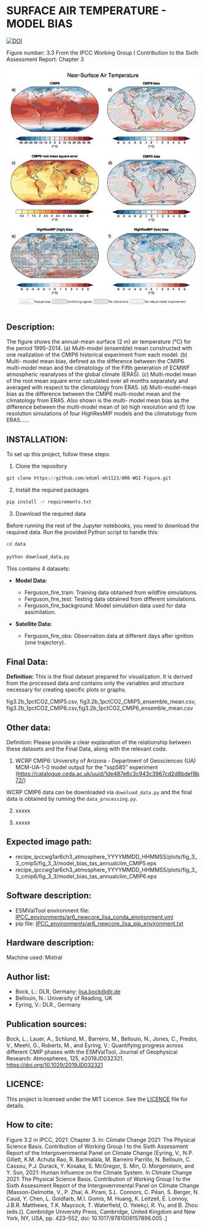 SURFACE AIR TEMPERATURE - MODEL BIAS
====================================
[![DOI](https://zenodo.org/badge/DOI/10.5281/zenodo.6656093.svg)](https://doi.org/10.5281/zenodo.6656093)

Figure number: 3.3
From the IPCC Working Group I Contribution to the Sixth Assessment Report: Chapter 3

![Figure 3.3](/ar6_wg1_chap3_figure3_3_surface_temp_model_bias.png?raw=true)


Description:
------------
The figure shows the annual-mean surface (2 m) air temperature (°C) for the 
period 1995–2014. (a) Multi-model (ensemble) mean constructed with one 
realization of the CMIP6 historical experiment from each model. (b) Multi-
model mean bias, defined as the difference between the CMIP6 multi-model mean
and the climatology of the Fifth generation of ECMWF atmospheric reanalyses 
of the global climate (ERA5). (c) Multi-model mean of the root mean square error
calculated over all months separately and averaged with respect to the 
climatology from ERA5. (d) Multi-model-mean bias as the difference between the 
CMIP6 multi-model mean and the climatology from ERA5. Also shown is the multi-
model mean bias as the difference between the multi-model mean of (e) high
resolution and (f) low resolution simulations of four HighResMIP models and the 
climatology from ERA5......


INSTALLATION:
------------
To set up this project, follow these steps:

1. Clone the repository

```python
git clone https://github.com/edsml-mh1123/AR6-WGI-Figure.git

```

2. Install the required packages
   
```bash
pip install -r requirements.txt

```

3. Download the required data

Before running the rest of the Jupyter notebooks, you need to download the required data. Run the provided Python script to handle this:

```bash
cd data

python download_data.py
```
This contains 4 datasets: 

- **Model Data:**
  - Ferguson_fire_train: Training data obtained from wildfire simulations.
  - Ferguson_fire_test: Testing data obtained from different simulations.
  - Ferguson_fire_background: Model simulation data used for data assimilation.

- **Satellite Data:**
  - Ferguson_fire_obs: Observation data at different days after ignition (one trajectory).


Final Data: 
--------------------
**Definition:** This is the final dataset prepared for visualization. It is derived from the processed data and contains only the variables and structure necessary for creating specific plots or graphs.

fig3.2b_1pctCO2_CMIP5.csv, fig3.2b_1pctCO2_CMIP5_ensemble_mean.csv, fig3.2b_1pctCO2_CMIP6.csv,fig3.2b_1pctCO2_CMIP6_ensemble_mean.csv

Other data: 
--------------------
Definition: Please provide a clear explanation of the relationship between these datasets and the Final Data, along with the relevant code.

1. WCRP CMIP6: University of Arizona - Department of Geosciences (UA) MCM-UA-1-0 model output for the "ssp585" experiment
(https://catalogue.ceda.ac.uk/uuid/1de487e6c3c943c3967cd2d8bdef8b72/)

WCRP CMIP6 data can be downloaded via `download_data.py` and the final data is obtained by running the `data_processing.py`.

2. xxxxx

3. xxxxx

Expected image path:
--------------------
- recipe_ipccwg1ar6ch3_atmosphere_YYYYMMDD_HHMMSS/plots/fig_3_3_cmip5/fig_3_3/model_bias_tas_annualclim_CMIP5.eps
- recipe_ipccwg1ar6ch3_atmosphere_YYYYMMDD_HHMMSS/plots/fig_3_3_cmip6/fig_3_3/model_bias_tas_annualclim_CMIP6.eps


Software description:
---------------------
- ESMValTool environment file: [IPCC_environments/ar6_newcore_lisa_conda_environment.yml](https://github.com/ipcc-wgi/ESMValTool-AR6-OriginalCode-FinalFigures/blob/main/IPCC_environments/ar6_newcore_lisa_conda_environment.yml)
- pip file: [IPCC_environments/ar6_newcore_lisa_pip_environment.txt](https://github.com/ipcc-wgi/ESMValTool-AR6-OriginalCode-FinalFigures/blob/main/IPCC_environments/ar6_newcore_lisa_pip_environment.txt)


Hardware description:
---------------------
Machine used: Mistral


Author list:
------------
- Bock, L.: DLR, Germany; lisa.bock@dlr.de
- Bellouin, N.: University of Reading, UK 
- Eyring, V.: DLR., Germany


Publication sources:
--------------------
Bock, L., Lauer, A., Schlund, M., Barreiro, M., Bellouin, N., Jones, C., Predoi, V., Meehl, G., Roberts, M., and Eyring, V.: Quantifying progress across different CMIP phases with the ESMValTool, Journal of Geophysical Research: Atmospheres, 125, e2019JD032321. https://doi.org/10.1029/2019JD032321


LICENCE:
---------------------
This project is licensed under the MIT Licence. See the [LICENCE](https://github.com/edsml-mh1123/AR6-WGI-Figure/blob/main/LICENSE) file for details. 


How to cite:
---------------------
Figure 3.2 in IPCC, 2021: Chapter 3. In: Climate Change 2021: The Physical Science Basis. Contribution of Working Group I to 
the Sixth Assessment Report of the Intergovernmental Panel on Climate Change [Eyring, V., N.P. Gillett, K.M. Achuta Rao, R. Barimalala,
 M. Barreiro Parrillo, N. Bellouin, C. Cassou, P.J. Durack, Y. Kosaka, S. McGregor, S. Min, O. Morgenstern, and Y. Sun, 2021: Human 
Influence on the Climate System. In Climate Change 2021: The Physical Science Basis. 
Contribution of Working Group I to the Sixth Assessment Report of the Intergovernmental Panel on Climate Change [Masson-Delmotte, V., 
P. Zhai, A. Pirani, S.L. Connors, C. Péan, S. Berger, N. Caud, Y. Chen, L. Goldfarb, M.I. Gomis, M. Huang, K. Leitzell, E. Lonnoy, 
J.B.R. Matthews, T.K. Maycock, T. Waterfield, O. Yelekçi, R. Yu, and B. Zhou (eds.)]. 
Cambridge University Press, Cambridge, United Kingdom and New York, NY, USA, pp. 423–552, doi: 10.1017/9781009157896.005 .]
